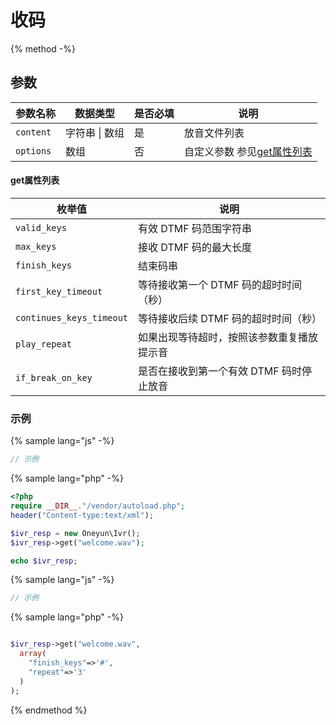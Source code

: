 # 收码

{% method -%}


## 参数

| 参数名称   | 数据类型  | 是否必填  | 说明      |
| ----------------- | -----------  | -----| ---------------------------------------- |
| `content`         |  字符串 &#124; 数组         |  是  | 放音文件列表                        |
| `options`         | 数组          |  否  | 自定义参数  参见[get属性列表](#get属性列表)                     |


#### get属性列表

| 枚举值                  | 说明                                      |
| --------------------- |  ---------------------------------------- |
| `valid_keys`          | 有效 DTMF 码范围字符串                   |
| `max_keys`            | 接收 DTMF 码的最大长度                          |
| `finish_keys`         | 结束码串                  |
| `first_key_timeout`   | 等待接收第一个 DTMF 码的超时时间（秒）                         |
| `continues_keys_timeout`          | 等待接收后续 DTMF 码的超时时间（秒）                  |
| `play_repeat`         | 如果出现等待超时，按照该参数重复播放提示音                   |
| `if_break_on_key`     | 是否在接收到第一个有效 DTMF 码时停止放音                          |



### 示例

{% sample lang="js" -%}
```js
// 示例
```

{% sample lang="php" -%}
```php
<?php
require __DIR__."/vendor/autoload.php";
header("Content-type:text/xml");

$ivr_resp = new Oneyun\Ivr();
$ivr_resp->get("welcome.wav");

echo $ivr_resp;
```

{% sample lang="js" -%}
```js
// 示例
```

{% sample lang="php" -%}
```php

$ivr_resp->get("welcome.wav",
  array(
    "finish_keys"=>'#',
    "repeat"=>'3'
  )
);

```

{% endmethod %}
